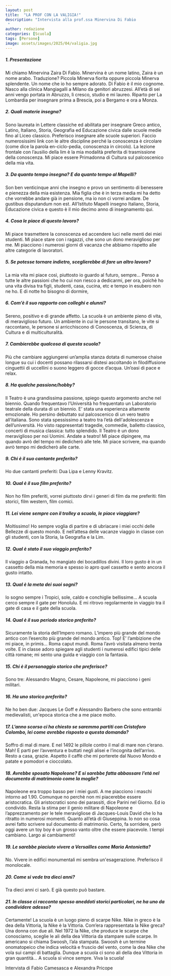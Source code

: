 ```yaml
---
layout: post
title:  "LA PROF CON LA VALIGIA!"
description: "Intervista alla prof.ssa Minervina Di Fabio
 "
author: redazione
categories: [Scuola]
tags: [Persone]
image: assets/images/2025/04/valigia.jpg
---
```

##### 1. Presentazione
Mi chiamo Minervina Zaira Di Fabio. Minervina è un nome latino, Zaira è un nome arabo. Traduzione? Piccola Minerva fiorita oppure piccola Minerva splendente. Un nome che io ho sempre adorato. Di Fabio è il mio cognome.
Nasco alla clinica Mangiagalli a Milano da genitori abruzzesi. All’età di sei anni vengo portata in Abruzzo, lì cresco, studio e mi laureo. Riparto per La Lombardia per insegnare prima a Brescia, poi a Bergamo e ora a Monza.

##### 2. Quali materie insegna? 
Sono laureata in Lettere classiche ed abilitata per insegnare Greco antico, Latino, Italiano, Storia, Geografia ed Educazione civica dalle scuole medie fino al Liceo classico.
Preferisco insegnare alle scuole superiori. Faccio numerosissimi link con le altre discipline perché la conoscenza è circolare (come dice la parola en-ciclo-pedia, conoscenza in circolo).
La lezione frontale con l’ausilio della lim è la mia modalità preferita di trasmissione della conoscenza. Mi piace essere Primadonna di Cultura sul palcoscenico della mia vita.

##### 3. Da quanto tempo insegna? E da quanto tempo al Mapelli?
Son ben venticinque anni che insegno e provo un sentimento di benessere e pienezza della mia esistenza. Mia figlia che è in terza media mi ha detto che vorrebbe andare già in pensione, ma io non ci vorrei andare. De gustibus disputandum non est.
All’Istituto Mapelli insegno Italiano, Storia, Educazione civica e questo è il mio decimo anno di insegnamento qui.

##### 4. Cosa le piace di questo lavoro? 
Mi piace trasmettere la conoscenza ed accendere luci nelle menti dei miei studenti.
Mi piace stare con i ragazzi, che sono un dono meraviglioso per me.
Mi piacciono i numerosi giorni di vacanza che abbiamo rispetto alle altre categorie di lavoratori.

##### 5. Se potesse tornare indietro, sceglierebbe di fare un altro lavoro?
La mia vita mi piace così, piuttosto io guardo al futuro, sempre… Penso a tutte le altre passioni che ho cui non riesco a dedicarmi, per ora, poichè ho una vita divisa tra figli, studenti, casa, cucina, etc e tempo in esubero non ne ho. E di notte ho bisogno di dormire,

##### 6. Com’è il suo rapporto con colleghi e alunni?
Sereno, positivo e di grande affetto. La scuola è un ambiente pieno di vita, di meraviglioso futuro. Un ambiente in cui le persone transitano, le vite si raccontano, le persone si arricchiscono di Conoscenza, di Scienza, di Cultura e di multiculturalità.

##### 7. Cambierebbe qualcosa di questa scuola?
Più che cambiare aggiungerei un’amplia stanza dotata di numerose chaise longue su cui i docenti possano rilassarsi distesi ascoltando in filodiffusione cinguettii di uccellini o suono leggero di gocce d’acqua. Un’oasi di pace e relax.

##### 8. Ha qualche passione/hobby?
Il Teatro è una grandissima passione, spiego questo argomento anche nel biennio. Quando frequentavo l’Università ho frequentato un Laboratorio teatrale della durata di un biennio. E’ stata una esperienza altamente emozionale. Ho persino debuttato sul palcoscenico di un vero teatro all’italiana. 
Sono stata spessissimo a teatro tra l’età dell'adolescenza e dell’università.
Ho visto rappresentati tragedie, commedie, balletto classico, concerti di musica classica: tutto splendido. Il Teatro è un dono meraviglioso per noi Uomini. Andate a teatro! 
Mi piace dipingere, ma quando avrò del tempo mi dedicherò alle tele.
Mi piace scrivere, ma quando avrò tempo mi dedicherò alle carte.

##### 9. Chi è il suo cantante preferito?
Ho due cantanti preferiti: Dua Lipa e Lenny Kravitz.

##### 10. Qual è il suo film preferito?
Non ho film preferiti, vorrei piuttosto dirvi i generi di film da me preferiti: film storici, film western, film comici.

##### 11. Lei viene sempre con il trolley a scuola, le piace viaggiare? 
Moltissimo! Ho sempre voglia di partire e di ubriacare i miei occhi delle Bellezze di questo mondo. E nell’attesa delle vacanze viaggio in classe con gli studenti, con la Storia, la Geografia e la Lim.

##### 12. Qual è stato il suo viaggio preferito?
Il viaggio a Granada, ho mangiato dei bocadillos divini. Il loro gusto è in un cassetto della mia memoria e spesso io apro quel cassetto e sento ancora il gusto intatto.

##### 13. Qual è la meta dei suoi sogni?
Io sogno sempre i Tropici, sole, caldo e conchiglie bellissime… A scuola cerco sempre il gate per Honolulu. E mi ritrovo regolarmente in viaggio tra il gate di casa e il gate della scuola.

##### 14. Qual è il suo periodo storico preferito?
Sicuramente la storia dell’Impero romano. L’impero più grande del mondo antico con l’esercito più grande del mondo antico. Top! E’ l’ambizione che mi piace, in primis… Roma caput mundi. Roma l’avrò visitata almeno trenta volte. E in classe adoro spiegare agli studenti i numerosi edifici tipici delle città romane; mi sento una guida e viaggio con la fantasia.

##### 15. Chi è il personaggio storico che preferisce?
Sono tre: Alessandro Magno, Cesare, Napoleone, mi piacciono i geni militari.

##### 16. Ha uno storico preferito?
Ne ho ben due: Jacques Le Goff e Alessandro Barbero che sono entrambi medievalisti, un'epoca storica che a me piace molto.

##### 17. L’anno scorso ci ha chiesto se saremmo partiti con Cristoforo Colombo, lei come avrebbe risposto a questa domanda?
Soffro di mal di mare. E nel 1492 le pillole contro il mal di mare non c’erano. Mah! E parti per l’avventura e buttati negli alisei e l’incognita dell’arrivo. Resto a casa, grazie. Aspetto il caffè che mi porterete dal Nuovo Mondo e patate e pomodori e cioccolato.

##### 18. Avrebbe sposato Napoleone? E si sarebbe fatta abbassare l’etá nel documento di matrimonio come la moglie?
Napoleone era troppo basso per i miei gusti. A me piacciono i maschi intorno ad 1.90. Comunque no perchè non mi piacerebbe essere aristocratica. Gli aristocratici sono dei parassiti, dice Parini nel Giorno. Ed io condivido. Resta la stima per il genio militare di Napoleone e l’apprezzamento per le tele meravigliose di Jacques-Louis David che lo ha ritratto in numerosi momenti.
Quanto all’età di Giuseppina. Io non so cosa avrei fatto scrivere sul documento di matrimonio. Certo, fa sorridere, però oggi avere un toy boy è un grosso vanto oltre che essere piacevole. I tempi cambiano. Largo ai cambiamenti!

##### 19. Le sarebbe piaciuto vivere a Versailles come Maria Antonietta?
No. Vivere in edifici monumentali mi sembra un'esagerazione. Preferisco il monolocale. 

##### 20. Come si vede tra dieci anni?
Tra dieci anni ci sarò. E già questo può bastare.

##### 21. In classe ci racconta spesso aneddoti storici particolari, ne ha uno da condividere adesso?
Certamente! La scuola è un luogo pieno di scarpe Nike.
Nike in greco è la dea della Vittoria, la Nike è la Vittoria.
Com’era rappresentata la Nike greca?
Una donna con due ali.
Nel 1972 la Nike, che produce le scarpe che conosciamo, sceglie le ali della dea Vittoria da stampare sulle scarpe.
In americano si chiama Swoosh, l’ala stampata. Swoosh è un termine onomatopeico che indica velocità e fruscio del vento, come la dea Nike che vola sui campi di battaglia.
Dunque a scuola ci sono ali della dea Vittoria in gran quantità…
A scuola si vince sempre. Viva la scuola!

Intervista di Fabio Camesasca e Alexandra Pricope
